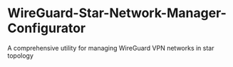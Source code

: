 # WireGuard-Star-Network-Manager-Configurator
A comprehensive utility for managing WireGuard VPN networks in star topology
